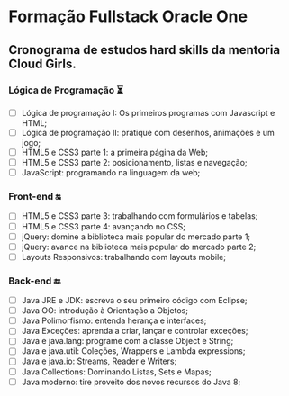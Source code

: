 # Formação Fullstack Oracle One

## Cronograma de estudos hard skills da mentoria Cloud Girls.

### Lógica de Programação ⏳

- [ ]  Lógica de programação I: Os primeiros programas com Javascript e HTML;
- [ ]  Lógica de programação II: pratique com desenhos, animações e um jogo;
- [ ]  HTML5 e CSS3 parte 1: a primeira página da Web;
- [ ]  HTML5 e CSS3 parte 2: posicionamento, listas e navegação;
- [ ]  JavaScript: programando na linguagem da web;

### Front-end 🔛

- [ ]  HTML5 e CSS3 parte 3: trabalhando com formulários e tabelas;
- [ ]  HTML5 e CSS3 parte 4: avançando no CSS;
- [ ]  jQuery: domine a biblioteca mais popular do mercado parte 1;
- [ ]  jQuery: avance na biblioteca mais popular do mercado parte 2;
- [ ]  Layouts Responsivos: trabalhando com layouts mobile;

### Back-end 🔚

- [ ]  Java JRE e JDK: escreva o seu primeiro código com Eclipse;
- [ ]  Java OO: introdução à Orientação a Objetos;
- [ ]  Java Polimorfismo: entenda herança e interfaces;
- [ ]  Java Exceções: aprenda a criar, lançar e controlar exceções;
- [ ]  Java e java.lang: programe com a classe Object e String;
- [ ]  Java e java.util: Coleções, Wrappers e Lambda expressions;
- [ ]  Java e [java.io](http://java.io/): Streams, Reader e Writers;
- [ ]  Java Collections: Dominando Listas, Sets e Mapas;
- [ ]  Java moderno: tire proveito dos novos recursos do Java 8;
